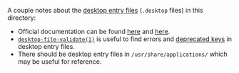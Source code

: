 A couple notes about the [desktop entry files][1] (`.desktop` files) in this directory:
*   Official documentation can be found [here][4] and [here][5].
*   [`desktop-file-validate(1)`][6] is useful to find errors and [deprecated keys][3] in
    desktop entry files.
*   There should be desktop entry files in `/usr/share/applications/` which may be useful
    for reference.

[1]: https://en.wikipedia.org/wiki/Shortcut_(computing)#Unix
[2]: https://wiki.archlinux.org/title/Desktop_entries
[3]: https://wiki.archlinux.org/title/Desktop_entries#Deprecation
[4]: https://specifications.freedesktop.org/desktop-entry-spec/desktop-entry-spec-latest.html
     ("Desktop Entry Specification" at freedesktop.org)
[5]: https://specifications.freedesktop.org/menu-spec/menu-spec-latest.html
     ("Desktop Menu Specification" at freedesktop.org)
[6]: https://systutorials.com/docs/linux/man/1-desktop-file-validate/
